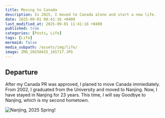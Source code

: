 ```yaml
---
title: Moving to Canada
description: In 2025, I moved to Canada alone and start a new life.
date: 2025-09-01 00:41:16 +0400
last_modified_at: 2025-09-01 11:41:16 +0400
published: true
categories: [Posts, Life]
tags: [Life]
mermaid: false
media_subpath: /assets/img/life/
image: IMG_20250415_165717.JPG
---
```



## Departure
After my Canada PR was approved, I planed to move Canada immiediately. From 2002, I graduated from the University and moved to Nanjing. Now, I have stayed in Nanjing for 23 years. This time, I will say Goodbye to Nanjing, which is my second hometown.

![Nanjing, 2025 Spring!](/assets/img/life/IMG_20250129_121332.JPG)

